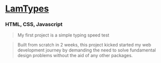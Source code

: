 # [LamTypes](https://lam-tu-tr.github.io/LamTypes.github.io/)

### HTML, CSS, Javascript

> My first project is a simple typing speed test

> Built from scratch in 2 weeks, this project kicked started my web development 
  journey by demanding the need to solve fundamental design problems without 
  the aid of any other packages.
